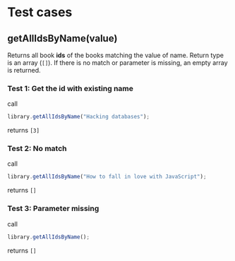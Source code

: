 # Test cases

## **getAllIdsByName(value)**

Returns all book **ids** of the books matching the value of name. Return type is an array (`[]`).
If there is no match or parameter is missing, an empty array is returned.

### Test 1: Get the id with existing name

call

```js
library.getAllIdsByName("Hacking databases");
```

returns `[3]`

### Test 2: No match

call

```js
library.getAllIdsByName("How to fall in love with JavaScript");
```

returns `[]`

### Test 3: Parameter missing

call

```js
library.getAllIdsByName();
```

returns `[]`
